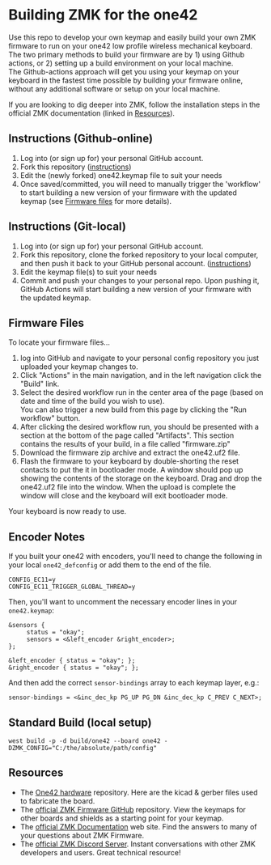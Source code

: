 # Building ZMK for the one42

Use this repo to develop your own keymap and easily build your own ZMK firmware to run on your one42 low profile wireless mechanical keyboard.  
The two primary methods to build your firmware are by 1) using Github actions, or 2) setting up a build environment on your local machine.  
The Github-actions approach will get you using your keymap on your keyboard in the fastest time possible by building your firmware online, without any additional software or setup on your local machine.  

If you are looking to dig deeper into ZMK, follow the installation steps in the official ZMK documentation (linked in [Resources](#resources)).

## Instructions (Github-online)
1. Log into (or sign up for) your personal GitHub account.
2. Fork this repository ([instructions](https://docs.github.com/en/get-started/quickstart/fork-a-repo))
3. Edit the (newly forked) one42.keymap file to suit your needs
4. Once saved/committed, you will need to manually trigger the 'workflow' to start building a new version of your firmware with the updated keymap (see [Firmware files](#firmware-files) for more details).  

## Instructions (Git-local)
1. Log into (or sign up for) your personal GitHub account.
2. Fork this repository, clone the forked repository to your local computer, and then push it back to your GitHub personal account. ([instructions](https://docs.github.com/en/get-started/quickstart/fork-a-repo))
3. Edit the keymap file(s) to suit your needs
4. Commit and push your changes to your personal repo. Upon pushing it, GitHub Actions will start building a new version of your firmware with the updated keymap.

## Firmware Files
To locate your firmware files...
1. log into GitHub and navigate to your personal config repository you just uploaded your keymap changes to.
2. Click "Actions" in the main navigation, and in the left navigation click the "Build" link.
3. Select the desired workflow run in the center area of the page (based on date and time of the build you wish to use).  
    You can also trigger a new build from this page by clicking the "Run workflow" button.
4. After clicking the desired workflow run, you should be presented with a section at the bottom of the page called "Artifacts". This section contains the results of your build, in a file called "firmware.zip"
5. Download the firmware zip archive and extract the one42.uf2 file.
6. Flash the firmware to your keyboard by double-shorting the reset contacts to put the it in bootloader mode. A window should pop up showing the contents of the storage on the keyboard. Drag and drop the one42.uf2 file into the window. When the upload is complete the window will close and the keyboard will exit bootloader mode.

Your keyboard is now ready to use.

## Encoder Notes

If you built your one42 with encoders, you'll need to change the following in your local `one42_defconfig` or add them to the end of the file.

```
CONFIG_EC11=y
CONFIG_EC11_TRIGGER_GLOBAL_THREAD=y
```

Then, you'll want to uncomment the necessary encoder lines in your `one42.keymap`:

```
&sensors {
     status = "okay";
     sensors = <&left_encoder &right_encoder>;
};

&left_encoder { status = "okay"; };
&right_encoder { status = "okay"; };
```

And then add the correct `sensor-bindings` array to each keymap layer, e.g.:

```
sensor-bindings = <&inc_dec_kp PG_UP PG_DN &inc_dec_kp C_PREV C_NEXT>;
```

## Standard Build (local setup)

```
west build -p -d build/one42 --board one42 -DZMK_CONFIG="C:/the/absolute/path/config"
```

## Resources
- The [One42 hardware](https://github.com/cyril279/keyboards/tree/main/one42) repository. Here are the kicad & gerber files used to fabricate the board.  
- The [official ZMK Firmware GitHub](https://github.com/zmkfirmware/zmk) repository. View the keymaps for other boards and shields as a starting point for your keymap.  
- The [official ZMK Documentation](https://zmk.dev/docs) web site. Find the answers to many of your questions about ZMK Firmware.  
- The [official ZMK Discord Server](https://discord.gg/8cfMkQksSB). Instant conversations with other ZMK developers and users. Great technical resource!  
